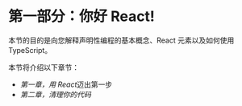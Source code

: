 # 第一部分：你好 React!

本节的目的是向您解释声明性编程的基本概念、React 元素以及如何使用 TypeScript。

本节将介绍以下章节：

*   *第一章，用 React*迈出第一步
*   *第二章，清理你的代码*